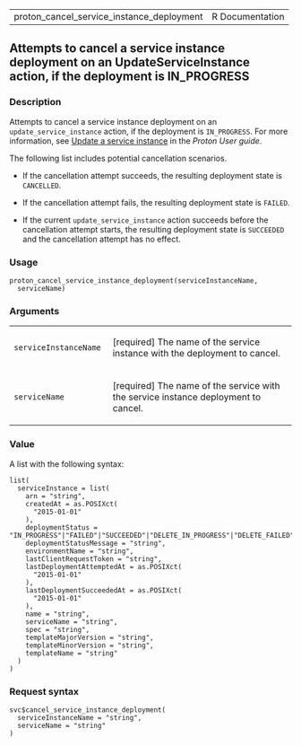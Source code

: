 <table style="width: 100%;">
<tbody>
<tr class="odd">
<td>proton_cancel_service_instance_deployment</td>
<td style="text-align: right;">R Documentation</td>
</tr>
</tbody>
</table>

## Attempts to cancel a service instance deployment on an UpdateServiceInstance action, if the deployment is IN\_PROGRESS

### Description

Attempts to cancel a service instance deployment on an
`update_service_instance` action, if the deployment is `IN_PROGRESS`.
For more information, see [Update a service
instance](https://docs.aws.amazon.com/proton/latest/userguide/ag-svc-instance-update.html)
in the *Proton User guide*.

The following list includes potential cancellation scenarios.

-   If the cancellation attempt succeeds, the resulting deployment state
    is `CANCELLED`.

-   If the cancellation attempt fails, the resulting deployment state is
    `FAILED`.

-   If the current `update_service_instance` action succeeds before the
    cancellation attempt starts, the resulting deployment state is
    `SUCCEEDED` and the cancellation attempt has no effect.

### Usage

    proton_cancel_service_instance_deployment(serviceInstanceName,
      serviceName)

### Arguments

<table>
<colgroup>
<col style="width: 35%" />
<col style="width: 65%" />
</colgroup>
<tbody>
<tr class="odd">
<td><code
id="proton_cancel_service_instance_deployment_:_serviceInstanceName">serviceInstanceName</code></td>
<td><p>[required] The name of the service instance with the deployment
to cancel.</p></td>
</tr>
<tr class="even">
<td><code
id="proton_cancel_service_instance_deployment_:_serviceName">serviceName</code></td>
<td><p>[required] The name of the service with the service instance
deployment to cancel.</p></td>
</tr>
</tbody>
</table>

### Value

A list with the following syntax:

    list(
      serviceInstance = list(
        arn = "string",
        createdAt = as.POSIXct(
          "2015-01-01"
        ),
        deploymentStatus = "IN_PROGRESS"|"FAILED"|"SUCCEEDED"|"DELETE_IN_PROGRESS"|"DELETE_FAILED"|"DELETE_COMPLETE"|"CANCELLING"|"CANCELLED",
        deploymentStatusMessage = "string",
        environmentName = "string",
        lastClientRequestToken = "string",
        lastDeploymentAttemptedAt = as.POSIXct(
          "2015-01-01"
        ),
        lastDeploymentSucceededAt = as.POSIXct(
          "2015-01-01"
        ),
        name = "string",
        serviceName = "string",
        spec = "string",
        templateMajorVersion = "string",
        templateMinorVersion = "string",
        templateName = "string"
      )
    )

### Request syntax

    svc$cancel_service_instance_deployment(
      serviceInstanceName = "string",
      serviceName = "string"
    )

